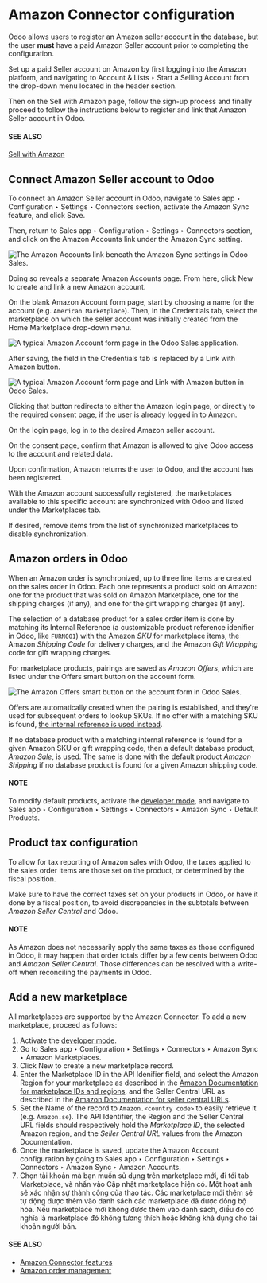 # Amazon Connector configuration

Odoo allows users to register an Amazon seller account in the database, but the user **must** have
a paid Amazon Seller account prior to completing the configuration.

Set up a paid Seller account on Amazon by first logging into the Amazon platform, and navigating to
Account & Lists ‣ Start a Selling Account from the drop-down menu located in
the header section.

Then on the Sell with Amazon page, follow the sign-up process and finally proceed to
follow the instructions below to register and link that Amazon Seller account in Odoo.

#### SEE ALSO
[Sell with Amazon](https://www.amazon.com/b/?node=12766669011)

## Connect Amazon Seller account to Odoo

<a id="amazon-setup"></a>

To connect an Amazon Seller account in Odoo, navigate to Sales app ‣
Configuration ‣ Settings ‣ Connectors section, activate the Amazon Sync feature,
and click Save.

Then, return to Sales app ‣ Configuration ‣ Settings ‣ Connectors section,
and click on the Amazon Accounts link under the Amazon Sync setting.

![The Amazon Accounts link beneath the Amazon Sync settings in Odoo Sales.](applications/sales/sales/amazon_connector/setup/amazon-accounts-link-setting.png)

Doing so reveals a separate Amazon Accounts page. From here, click New to
create and link a new Amazon account.

On the blank Amazon Account form page, start by choosing a name for the account (e.g.
`American Marketplace`). Then, in the Credentials tab, select the marketplace on which
the seller account was initially created from the Home Marketplace drop-down menu.

![A typical Amazon Account form page in the Odoo Sales application.](applications/sales/sales/amazon_connector/setup/amazon-accounts-form-page.png)

After saving, the field in the Credentials tab is replaced by a Link with
Amazon button.

![A typical Amazon Account form page and Link with Amazon button in Odoo Sales.](applications/sales/sales/amazon_connector/setup/amazon-accounts-form-link-button.png)

Clicking that button redirects to either the Amazon login page, or directly to the required consent
page, if the user is already logged in to Amazon.

On the login page, log in to the desired Amazon seller account.

On the consent page, confirm that Amazon is allowed to give Odoo access to the account and related
data.

Upon confirmation, Amazon returns the user to Odoo, and the account has been registered.

With the Amazon account successfully registered, the marketplaces available to this specific account
are synchronized with Odoo and listed under the Marketplaces tab.

If desired, remove items from the list of synchronized marketplaces to disable synchronization.

## Amazon orders in Odoo

When an Amazon order is synchronized, up to three line items are created on the sales order in Odoo.
Each one represents a product sold on Amazon: one for the product that was sold on Amazon
Marketplace, one for the shipping charges (if any), and one for the gift wrapping charges (if any).

<a id="amazon-matching"></a>

The selection of a database product for a sales order item is done by matching its
Internal Reference (a customizable product reference idenifier in Odoo, like `FURN001`)
with the Amazon *SKU* for marketplace items, the Amazon *Shipping Code* for delivery charges, and
the Amazon *Gift Wrapping* code for gift wrapping charges.

For marketplace products, pairings are saved as *Amazon Offers*, which are listed under the
Offers smart button on the account form.

![The Amazon Offers smart button on the account form in Odoo Sales.](applications/sales/sales/amazon_connector/setup/amazon-offers-button.png)

Offers are automatically created when the pairing is established, and they're used for subsequent
orders to lookup SKUs. If no offer with a matching SKU is found, [the internal reference is
used instead](#amazon-matching).

If no database product with a matching internal reference is found for a given Amazon SKU or gift
wrapping code, then a default database product, *Amazon Sale*, is used. The same is done with the
default product *Amazon Shipping* if no database product is found for a given Amazon shipping code.

#### NOTE
To modify default products, activate the [developer mode](../../../general/developer_mode.md#developer-mode), and navigate to
Sales app ‣ Configuration ‣ Settings ‣ Connectors ‣ Amazon Sync ‣
Default Products.

## Product tax configuration

To allow for tax reporting of Amazon sales with Odoo, the taxes applied to the sales order items are
those set on the product, or determined by the fiscal position.

Make sure to have the correct taxes set on your products in Odoo, or have it done by a fiscal
position, to avoid discrepancies in the subtotals between *Amazon Seller Central* and Odoo.

#### NOTE
As Amazon does not necessarily apply the same taxes as those configured in Odoo, it may happen
that order totals differ by a few cents between Odoo and *Amazon Seller Central*. Those
differences can be resolved with a write-off when reconciling the payments in Odoo.

<a id="amazon-add-new-marketplace"></a>

## Add a new marketplace

All marketplaces are supported by the Amazon Connector. To add a new marketplace, proceed as
follows:

1. Activate the [developer mode](../../../general/developer_mode.md#developer-mode).
2. Go to Sales app ‣ Configuration ‣ Settings ‣ Connectors ‣ Amazon Sync ‣
   Amazon Marketplaces.
3. Click New to create a new marketplace record.
4. Enter the Marketplace ID in the API Idenifier field, and select the Amazon
   Region for your marketplace as described in the [Amazon Documentation for marketplace IDs and
   regions](https://developer-docs.amazon.com/sp-api/docs/marketplace-ids), and the
   Seller Central URL as described in the [Amazon Documentation for seller central URLs](https://developer-docs.amazon.com/sp-api/docs/seller-central-urls).
5. Set the Name of the record to `Amazon.<country code>` to easily retrieve it (e.g.
   `Amazon.se`). The API Identifier, the Region and the Seller
   Central URL fields should respectively hold the *Marketplace ID*, the selected Amazon region,
   and the *Seller Central URL* values from the Amazon Documentation.
6. Once the marketplace is saved, update the Amazon Account configuration by going to
   Sales app ‣ Configuration ‣ Settings ‣ Connectors ‣ Amazon Sync ‣
   Amazon Accounts.
7. Chọn tài khoản mà bạn muốn sử dụng trên marketplace mới, đi tới tab Marketplace, và nhấn vào Cập nhật marketplace hiện có. Một hoạt ảnh sẽ xác nhận sự thành công của thao tác. Các marketplace mới thêm sẽ tự động được thêm vào danh sách các marketplace đã được đồng bộ hóa. Nếu marketplace mới không được thêm vào danh sách, điều đó có nghĩa là marketplace đó không tương thích hoặc không khả dụng cho tài khoản người bán.

#### SEE ALSO
- [Amazon Connector features](features.md)
- [Amazon order management](manage.md)

